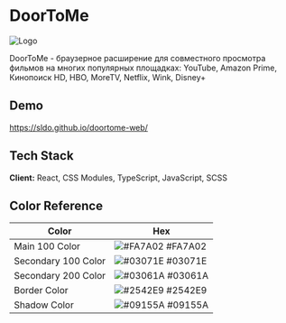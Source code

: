 
# DoorToMe



![Logo](https://i.imgur.com/7I5fpNk.png)


DoorToMe - браузерное расширение для совместного просмотра фильмов на многих популярных площадках: YouTube, Amazon Prime, Кинопоиск HD, HBO, MoreTV, Netflix, Wink, Disney+

## Demo

https://sldo.github.io/doortome-web/


## Tech Stack

**Client:** React, CSS Modules, TypeScript, JavaScript, SCSS

## Color Reference

| Color             | Hex                                                                |
| ----------------- | ------------------------------------------------------------------ |
| Main 100 Color | ![#FA7A02](https://via.placeholder.com/10/FA7A02?text=+) #FA7A02 |
| Secondary 100 Color | ![#03071E](https://via.placeholder.com/10/03071E?text=+) #03071E |
| Secondary 200 Color | ![#03061A](https://via.placeholder.com/10/03061A?text=+) #03061A |
| Border Color | ![#2542E9](https://via.placeholder.com/10/2542E9?text=+) #2542E9 |
| Shadow Color | ![#09155A](https://via.placeholder.com/10/09155A?text=+) #09155A |

